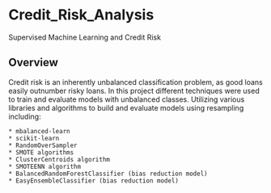 # Credit_Risk_Analysis

Supervised Machine Learning and Credit Risk



## Overview

Credit risk is an inherently unbalanced classification problem, as good loans easily outnumber risky loans. In this project different techniques were used to train and evaluate models with unbalanced classes. Utilizing various libraries and algorithms to build and evaluate models using resampling including:

    * mbalanced-learn
    * scikit-learn
    * RandomOverSampler
    * SMOTE algorithms
    * ClusterCentroids algorithm
    * SMOTEENN algorithm
    * BalancedRandomForestClassifier (bias reduction model)
    * EasyEnsembleClassifier (bias reduction model)
    
    

